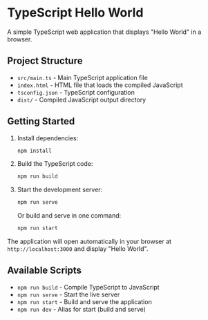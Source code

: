 # TypeScript Hello World

A simple TypeScript web application that displays "Hello World" in a browser.

## Project Structure

- `src/main.ts` - Main TypeScript application file
- `index.html` - HTML file that loads the compiled JavaScript
- `tsconfig.json` - TypeScript configuration
- `dist/` - Compiled JavaScript output directory

## Getting Started

1. Install dependencies:
   ```bash
   npm install
   ```

2. Build the TypeScript code:
   ```bash
   npm run build
   ```

3. Start the development server:
   ```bash
   npm run serve
   ```

   Or build and serve in one command:
   ```bash
   npm run start
   ```

The application will open automatically in your browser at `http://localhost:3000` and display "Hello World".

## Available Scripts

- `npm run build` - Compile TypeScript to JavaScript
- `npm run serve` - Start the live server
- `npm run start` - Build and serve the application
- `npm run dev` - Alias for start (build and serve)
